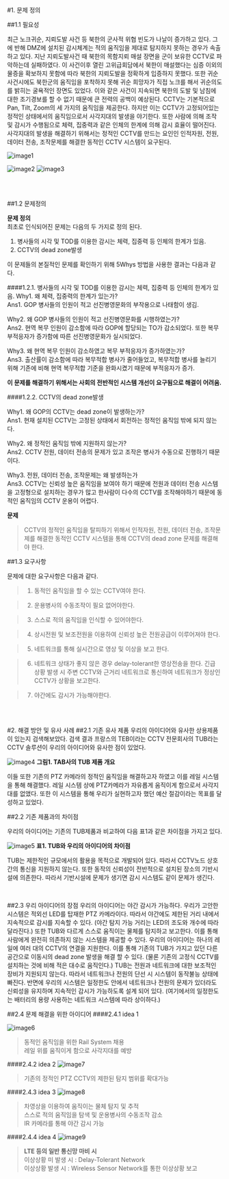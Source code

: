 #1. 문제 정의

##1.1 필요성    

최근 노크귀순, 지뢰도발 사건 등 북한의 군사적 위협 빈도가 나날이 증가하고 있다.
그에 반해 DMZ에 설치된 감시체계는 적의 움직임을 제대로 탐지하지 못하는 경우가 속출 하고 있다. 지난 지뢰도발사건 때 북한의 목함지뢰 매설 장면을 군이 보유한 CCTV로 파악하는데 실패하였다. 이 사건이후 열린 고위급회담에서 북한이 매설했다는 심증 이외의 물증을 확보하지 못함에 따라 북한의 지뢰도발을 정확하게 입증하지 못했다. 또한 귀순 사건시에도 북한군의 움직임을 포착하지 못해 귀순 희망자가 직접 노크를 해서 귀순의도를 밝히는 굴욕적인 장면도 있었다. 이와 같은 사건이 지속되면 북한의 도발 및 남침에 대한 조기경보를 할 수 없기 때문에 큰 전력의 공백이 예상된다.
CCTV는 기본적으로 Pan, Tilt, Zoom의 세 가지의 움직임을 제공한다. 하지만 이는 CCTV가 고정되어있는 정적인 상태에서의 움직임으로서 사각지대의 발생을 야기한다. 또한 사람에 의해 조작 및 감시가 수행됨으로 체력, 집중력과 같은 인체의 한계에 의해 감시 효율이 떨어진다. 사각지대의 발생을 해결하기 위해서는 정적인 CCTV를 만드는 요인인 인적자원, 전원, 데이터 전송, 조작문제를 해결한 동적인 CCTV 시스템이 요구된다.  

![image1](https://1f4bd36345e10a923ad6c21b28edad18ac829790.googledrive.com/secure/AH8CU7E2FYDhBRBdA9hp01YWC6dVPaIlTvVPX3s3Sh34AsvfRbpXjlflkxn7jNFh2Tp5tlrGF8vRXzHr2O_yT_eX_kwAp2TPh7so1pLclhKy31RV6ULVjpRG-qMA8jOkZlNa0ngsLm-swqDcyc38ZIX0uQTyel-nt_fs4zhyrLBJoVt2Nr-SY3RtgUz8n-2xI4vuWiESIkVpHbP1ASR42rg0Uo_ZsuceedgyEHfZkKN4CSDrQqyVqpoU7VwbUL5F6vm5uy5qIsf6kRRO2YJggggb0ATXbAFbdT3MYgw6Dxig5scKc3_dbRMkzO7VTOZlrnj9bcDHNf1sve9-X9JCypFJLGywzDvxh6rjeRAP-5ifQ_DSGEBgZgGDo-v0jV-TdLQQZkleYP19N2yWI0njL8Vd_2d-m8fmbmVjltH43j_K3_a-ryThRHzmNLlmJFHqSZJmUaLztsVvvz6_b03d2JGXx1QMXJUpyAeS0XPiY3xygcGNfT3jbrcYIcn7EWF5HHpfb5A7n0vmDPEMUo6o3yao58EakuVa8ETDhcVkMRVOBRfhUakk7AfIbQHJyvIdL9fUdnzfD3dI/host/0B9C4r9I90iYIZ0d6UGhXR3I0LUk/PIC2079919174.bmp)  

![image2](https://1f4bd36345e10a923ad6c21b28edad18ac829790.googledrive.com/secure/AH8CU7Fd2HF0Pq36D1YBHaQZiF3kpV-W7re86feYWid1VHzXFEsC-1e6bXZDl2ye7fnGI6zBsvTRGrRCoDOLo2rcbU_EurAngiAfbPGE6hf3o0nr3CVc7zr2Oh3DMYn6ob1gpq9QRexYDaPBfodEAbVZtK840AqkxkLEHLJ79mzjcDU8xCQ9n8LZWt0Ut9aBE2PSj-5f1ddaVqQxL8RSjBGLyudtsRkAKppHHUa3LqLx2XvzxZ--pnqjkfWvziEp4hiagHXhrmqfOdwoRZ2nRx_T9_dBUUb5mYaYbIMuyTjNO-7fuGdB6sTDxHUiWN-keU_6xzsDhO_9PglNo0sQk2EyXfETyn2E243dNjYLi0U4EPiGUdcaB4NmWtZ8PSuABULLyohIXaTlwQ5pAKWGqlNWp9f8P1cu-JWI3SF6aj0HbDMy-7pzLhqIJTUQEKPNr4POb_cZlJRmGWt4dPTcJCDJ3JA4zHoT7eMPdOfLL2ZQU8Bgo7aJCu1edzkRUO4PMioi8fseuNReOoF4bnucO2dcpoo5vRuvbG563n_6prF6g52QLms1RBcVlSrNKkmzibrx-MfwEXdf/host/0B9C4r9I90iYIZ0d6UGhXR3I0LUk/PIC2079919178.bmp)
![image3](https://1f4bd36345e10a923ad6c21b28edad18ac829790.googledrive.com/secure/AH8CU7EZba_inSwcgcUiEnDfsxrhX4Wdf0aLB4i1rIcaFctDXxwXA01QUJE5r2nMuGpBuwwEAR8FWB3c2lbxTsrVRuqgSjp8TKlqB_Yd5iiEV3_yxyyvFHe2Vxvbb0m-riboluxG7EGMkRnnJXk5L4ct0bXhhmj2tXAPdPvO1bi_lv-E7N0LTE4r4P0vWshdj-itrZSX7mYkuXQQDDVRetjbDVKpqayOy0cYosiXxHOsfZis7GN_RaHTfMxjvQFCDg94qigusONdHeQXw_afEFsrBZyS9KHRDPtDJ7zIMrjDQvKnOIt4T5DIt5XFBbAPeB3kGlvDtIXCpA4pPUQDTCea-azboqBaSRPRJZhkZTci32gl1WOjCgw3WQKqhkNt4ftYWgUdowWNfoe7CrOX29tVaEU08ZXjtAia_VqoAnZr2GhL357pcAyrkfKdTJ8AqfsKvUQST7Q-761a5PuxNqTQMXlCfksf1ZPDpbt5IHTIYZi9koPZxcoimBHEiaYM8tvI1nHHeTsu4u4VI_HCj6EdRl1P1HeKO1ncqUQWwr-qrLuqlKHeml1QZnit7B7m7fpRPVJKrRBT/host/0B9C4r9I90iYIZ0d6UGhXR3I0LUk/PIC2079919176.bmp)

<br>
<br>

##1.2 문제정의

**문제 정의**    
최초로 인식되어진 문제는 다음의 두 가지로 정의 된다.

1. 병사들의 시각 및 TOD를 이용한 감시는 체력, 집중력 등 인체의 한계가 있음.
2. CCTV의 dead zone발생


이 문제들의 본질적인 문제를 확인하기 위해 5Whys 방법을 사용한 결과는 다음과 같다.

####1.2.1. 병사들의 시각 및 TOD를 이용한 감시는 체력, 집중력 등 인체의 한계가 있음.
Why1. 왜 체력, 집중력의 한계가 있는가?  
Ans1. GOP 병사들의 인원이 적고 선진병영문화의 부작용으로 나태함이 생김.

Why2. 왜 GOP 병사들의 인원이 적고 선진병영문화를 시행하였는가?  
Ans2. 현역 복무 인원이 감소함에 따라 GOP에 할당되는 TO가 감소되었다.
     또한 복무 부적응자가 증가함에 따른 선진병영문화가 실시되었다.

Why3. 왜 현역 복무 인원이 감소하였고 복무 부적응자가 증가하였는가?    
Ans3. 출산률이 감소함에 따라 복무적합 병사가 줄어들었고, 복무적합 병사를 늘리기 위해 기존에 비해 현역 복무적합 기준을 완화시켰기 때문에 부적응자가 증가.

**이 문제를 해결하기 위해서는 사회의 전반적인 시스템 개선이 요구됨으로 해결이 어려움.**

####1.2.2. CCTV의 dead zone발생

Why1. 왜 GOP의 CCTV는 dead zone이 발생하는가?  
Ans1. 현재 설치된 CCTV는 고정된 상태에서 회전하는 정적인 움직임 밖에 되지 않는다.

Why2. 왜 정적인 움직임 밖에 지원하지 않는가?  
Ans2. CCTV 전원, 데이터 전송의 문제가 있고 조작은 병사가 수동으로 진행하기 때문이다.
	
Why3. 전원, 데이터 전송, 조작문제는 왜 발생하는가  
Ans3. CCTV는 신뢰성 높은 움직임을 보여야 하기 때문에 전원과 데이터 전송 시스템을 
     고정형으로 설치하는 경우가 많고 한사람이 다수의 CCTV를 조작해야하기 때문에 
     동적인 움직임의 CCTV 운용이 어렵다.

**문제**

>CCTV의 정적인 움직임을 탈피하기 위해서 인적자원, 전원, 데이터 전송, 조작문제를 해결한 동적인 CCTV 시스템을 통해 CCTV의 dead zone 문제를 해결해야 한다.

##1.3 요구사항

문제에 대한 요구사항은 다음과 같다. 

>1. 동적인 움직임을 할 수 있는 CCTV여야 한다.

>2. 운용병사의 수동조작이 필요 없어야한다.

>3. 스스로 적의 움직임을 인식할 수 있어야한다.

>4. 상시전원 및 보조전원을 이용하여 신뢰성 높은 전원공급이 이루어져야 한다.

>5. 네트워크를 통해 실시간으로 영상 및 이상을 보고 한다.

>6. 네트워크 상태가 좋지 않은 경우 delay-tolerant한 영상전송을 한다.
   긴급 상황 발생 시 주변 CCTV와 근거리 네트워크로 통신하여 네트워크가 정상인 
   CCTV가 상황을 보고한다.

>7. 야간에도 감시가 가능해야한다.

<br>
<br>

#2. 해결 방안 및 유사 사례
##2.1 기존 유사 제품
우리의 아이디어와 유사한 상용제품이 있는지 검색해보았다. 검색 결과 프랑스의 TEB이라는 CCTV 전문회사의 TUB라는 CCTV 솔루션이 우리의 아이디어와 유사한 점이 있었다. 

![image4](https://1f4bd36345e10a923ad6c21b28edad18ac829790.googledrive.com/secure/AH8CU7FvU0PU2m0TZqASvAhp7MMAuqWTI1x0eEzsH-VixjUyGFH7RHJmR-aqBuGYko9npB8kNzipGnKnZhYvnvJXBjukOtO1RzhHY8Bjm2htLFEhlXOBe4epspOZSyiUxXyk5cxr9na_oKvshFaHh0ql3TLN4VnZBdmuW2WCUHsTjsxivcc23kxNgP45D2qS6Cvu6oQZYDrxDT7e-zZMLMr1JoNYAmssUZUZEHr04brAw1USxxZO73NSSVEN4ZOdvPUd2EWlU8JFWM7_QfBNYiSAFv3i_0PeSA8TR9aIaChxWENFg7XdoZgp-Cl9UFXVxRlebHcFKImioW6bGeXnu4ygj6O0ZeAaMDsD1VHI4BKPuh67uXuSHS2Bi7k3OnL2XMPQGSIelqBXkozTXjHBIbUva7nlVJ9NMVJ7T6w6cKmKoMZoATGnFPfokefCDI-PkERYfV3oCzvtqSYPLyNlbdgpApgXcYnLkULdHdxdsfR-ijM0mRBqZQOOsndgJ4eV6oPmkL9uqNSdLD9eTFD6rAhkjlV8W6NsE4M9A-EnZoEhkUGiIsIJC3RaW9Os5eDEj3xId1_4SKYi/host/0B9C4r9I90iYIZ0d6UGhXR3I0LUk/PIC2079919198.bmp)
**그림1. TAB사의 TUB 제품 개요**

이들 또한 기존의 PTZ 카메라의 정적인 움직임을 해결하고자 하였고 이를 레일 시스템을 통해 해결했다. 레일 시스템 상에 PTZ카메라가 자유롭게 움직이게 함으로서 사각지대를 없앴다. 또한 이 시스템을 통해 우리가 실현하고자 했던 예산 절감이라는 목표를 달성하고 있었다. 

##2.2 기존 제품과의 차이점

  우리의 아이디어는 기존의 TUB제품과 비교하여 다음 표1과 같은 차이점을 가지고 있다.


![image5](https://1f4bd36345e10a923ad6c21b28edad18ac829790.googledrive.com/secure/AH8CU7E8e-WvzHnKM01gWBRyUN9kf5dm3Ij7bbVRbQj8Pih_f0xVXzQXbc9evmBpU8ow9kUPGgOIbb0wTYGP3GQ-Aa3JXmOeBCRNnVuhX3Db-Or1903lSIXYavy-5hu2RDb94egtpcwKxjweyVmLac8gQ0ESvw_C9qruO6MbrhLqsE1tQ-Qw9AOFpkBvHahrhokKpvdMXpQbsEwOD-NfiBtEmRcFG47wDfImNJmQMvGW7kZ9BAfnHGCdifLOI1c5ALy3V_84emPgICe431QivUxRmviE_hyaQMRlF-4T324a6nSmc1NgWln1lc2yfpNLQGADSUpLWyMBcUvo-uQIuJ6B0oKe63MxM2nPB2r0C3THcCHd5nEKjhIfx7d-KlwHJ0yU_ONwZ6xz6WLEMGsPMygK7pVPuOeD9fYWUGqsLkdd70zQVZz6vNUDtRcEx3FrE2c2l4TwqsXh3MCDpGErMJK9m-9WfB9W55e1vHGF4dkeLgqPWZO3pR49qwI0ZSdMifs8EXUwf0jLZryjeWrEXugeMUVj7WgnjLHzL0hmETwyLntkvaqDR9NotJw66Acv9ayw8M91pDq4/host/0B9C4r9I90iYIZ0d6UGhXR3I0LUk/PIC2079919212.bmp)
**표1. TUB와 우리의 아이디어의 차이점**

  TUB는 제한적인 규모에서의 활용을 목적으로 개발되어 있다. 따라서 CCTV노드 상호간의 통신을 지원하지 않는다. 또한 동작의 신뢰성이 전반적으로 설치된 장소의 기반시설에 의존한다. 따라서 기반시설에 문제가 생기면 감시 시스템도 같이 문제가 생긴다. 

<br>

##2.3 우리 아이디어의 장점
우리의 아이디어는 야간 감시가 가능하다. 우리가 고안한 시스템은 적외선 LED를 탑재한 PTZ 카메라이다. 따라서 야간에도 제한된 거리 내에서 지속적으로 감시를 지속할 수 있다. (야간 탐지 가능 거리는 LED의 조도와 개수에 따라 달라진다.) 또한 TUB와 다르게 스스로 움직이는 물체를 탐지하고 보고한다. 이를 통해 사람에게 완전히 의존하지 않는 시스템을 제공할 수 있다. 우리의 아이디어는 하나의 레일에 여러 대의 CCTV의 연결을 지원한다. 이를 통해 기존의 TUB가 가지고 있던 다른 공간으로 이동시의 dead zone 발생을 해결 할 수 있다. (물론 기존의 고정식 CCTV를 설치하는 것에 비해 적은 대수로 움직인다.) 
TUB는 전원과 네트워크에 대한 보조적인 장비가 지원되지 않는다. 따라서 네트워크나 전원의 단선 시 시스템이 동작불능 상태에 빠진다. 반면에 우리의 시스템은 일정한도 안에서 네트워크나 전원의 문제가 있더라도 신뢰성을 유지하며 지속적인 감시가 가능하도록 설계 되어 있다. (여기에서의 일정한도는 배터리의 용량 사용하는 네트워크 시스템에 따라 상이하다.) 

##2.4 문제 해결을 위한 아이디어
####2.4.1 idea 1

![image6](https://1f4bd36345e10a923ad6c21b28edad18ac829790.googledrive.com/secure/AH8CU7GK4dNoGbScy3ltARLbO4vXsfclYJ8RzJY1_F_nJFevDhzRcor94C67vh6LUpYIrClgkEHUqspTMnXafRr0CYXvhhuQUfkNRgfIMOxFB8-HfPzwKph2ZtRgl7fLMKeR23dB0fXhBYvuPB4HHTZts2Wc7AaGs3UepOK_N9T2Ar8fbs5z7LPkKa7wcpFEiCmUgdZWHUlaO7D9lB1VVy5vBVbl26DnWKrG6T1kFCq6eKRV4xNmTMyfc-gRTAfGHyObPbkEFr6L6PF7h1w-vsr4QcNKMc1Esey30WaW39bYGbr6WqKrksYsCWPaiPI1NX3oyyQ_UVXUxoujNSt7VxBvARUnRn8q_v5Jihry2O5V5543-2HNuWs003S-hhIL6tLGutmKKsZoX3RYnDokqT0yy7hy-StpnwV_lXt_cmNrIGOopUu3tadSWLINgGcBmVAG4Ve_Qf4kl-OusXQ5r_772F4rO9QhJMZJ_GN3NVJDnfJk_9E8XWCXNU8RCHY4l86g2wKiRuRymVIJ_FZ4qzWcfBRyCdvq0MeqBoEzqceP-9nSw23tJFohe43VTqKVP99tx7kFWmv3/host/0B9C4r9I90iYIZ0d6UGhXR3I0LUk/PIC2079919220.bmp)
>동적인 움직임을 위한 Rail System 채용   
>레일 위를 움직이게 함으로 사각지대를 예방

####2.4.2 idea 2
![image7](https://1f4bd36345e10a923ad6c21b28edad18ac829790.googledrive.com/secure/AH8CU7EhgneK4G_23bHTYDq9yba9uaIR3Z8hu3o00XvtiZfz-BReUvY7D7-sMeKT1l6ynQdPXehTkRE0X4D0YgjkcCuYzm-Bxq3-j3FvFsmWBdo0uk6g4dsT30srOy8h30vqvMXfSq4tWyn2lGrth7fvfyQM3XwsBJ0tiBDcI47N_POzIxlbJ4X9UsHQUsMMN2rbSx21Y2FYub6LjidpLS5a11pzL7MZjYHFwwnO8IejcVOtxUjuZfuLqkGGpl-uU--05y2t4Evurs8e6F2hNMnDyCaB2qLaLEzmouDo6isSwYGgqI-MSGzCYxQXeAywIZD4UFI4zRTKdiz1FNJxiU3FobAJl-GKSkzYrnJ0xMfCW7BUM8yBfGIRYkQwKJp0XUGT68LVseB5FGBOMPRMzpmG1DElwj8-LAiKitunOrl6J4dzTEqWfM6GX0QcgKXDaVEGGpHfqChkPGuZYAI5HX4AyTkatImKSH-1a5zE7nhYYs7A2rRBoh4RW8DCk6N3ent8WgOamzqEzmIhQaXUJuPEagSnTkkpsVBodSF5Oc3Y3BYIz9qyD_nkYFgAq7H-XzTrtCaxFxet/host/0B9C4r9I90iYIZ0d6UGhXR3I0LUk/PIC2079919224.bmp)
>기존의 정적인 PTZ CCTV의 제한된 탐지 범위를 확대가능

####2.4.3 idea 3
![image8](https://1f4bd36345e10a923ad6c21b28edad18ac829790.googledrive.com/secure/AH8CU7G9YwgPvO_FVGq_NUsgS2qwTXzr58co9vGOPk6FQqhlGrGugA6mpQSIiwTK0Pshk7XEm59MLnu9apeNSEgAi1YW1HHN4PPd0TanKT-lLFEYtzWMqjoYvtwKPepClWJjjQtNICqh-Flyb7zjDuDpV3NXwIfA88t5Z0nh4MS9_LKhSI12cYZRoUa9i83rerDARpLUzG30-LX0E1DG002SWLR-C4yLLa1JCYfPdcwH7j2w4yzQDy_R4VGe2saVd2yawojizlC33zPaTK6r7DLioscyvFVlfp6HcjMl_Cc0a1xlO-q9P9ETgPp-fICljPffAEv_XxSjmlAJSaoo7GdC_-zDAbddNN05YrRuKW4uYi5qa1KkP6kkPSBM5h6fmfLBVc-n24rAIhPpeVgIhYWRqDc4R82oNchgtE9YE0GYnuctKLya9kisS9rlmj1olCOEsBSmDe5ctn6_O3pLUuIFhX2DewvdiceDTITmQLhHSDPUVSsTW2v0S7jHhJsqQpHiPinPpf3z4lpqo9NEoUXVEom3Nd0e6nsB4vZFPOu0mUxPPonKV0Fv7IfjLEoD7Yp7Y8YwPknZ/host/0B9C4r9I90iYIZ0d6UGhXR3I0LUk/PIC2079919228.bmp)
>차영상을 이용하여 움직이는 물체 탐지 및 추적   
>스스로 적의 움직임을 탐색 및 운용병사의 수동조작 감소   
>IR 카메라를 통해 야간 감시 가능

####2.4.4 idea 4
![image9](https://1f4bd36345e10a923ad6c21b28edad18ac829790.googledrive.com/secure/AH8CU7FyV9bu7cYEbawSeZDFoQB0f0e0LRxGbb3J2YBIBm7hRvtHXFzfRK9aW8mylXXJNpWLfZVjiyzlmC4jneAAEjE5q2y8WdqIL9vzSA-g0t27dgVlRgHGxWRmdSlybdpRI9eDVkJwLxbDlZAHQlfwtzhPCbAOs7ez7taAVitIn0cniq_Q3JNIzdJNgqmTrueNaxWreIw5I4XAP7hjc0iX24CkrEeoSpzuq9pY8fwuHLzaCzxlRI8Ul5v2JByfmbTQvytvYcuoCACUxmBYoQQBZ0XOASenrLsiQk6SDQnNvbO5E2WnLwBuq2AgVz9Wy5aKJphhzbMaco88PpFKVmk0CCNvpbtj0XCL9tkDeFCwnZ23gP2fNj5_HoQCgYH89qV8ehj1f-QhK24D40CpEryrcpUifMprwkEo_Frv3hfy3cgvHdsDlmWQMfsY51GQ25Vx_Qu7snxdMi9g0WD-r_mQtKf00Smu20KMKFpl6grw29ASKcF04Htv3sbhLvuREYbY2wxY3In8BCnbe1cNyNhivTyai0uYhujC-InJ-IjjHWQdGvCXXaun0So8DV5leyZ0_NcWBqBq/host/0B9C4r9I90iYIZ0d6UGhXR3I0LUk/PIC2079919232.bmp)
>**LTE 등의 일반 통신망 마비 시**   
>이상상황 미 발생 시 : Delay-Tolerant Network   
>이상상황 발생 시 : Wireless Sensor Network를 통한 이상상황 보고
